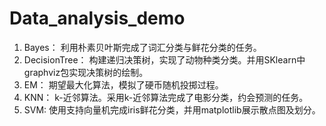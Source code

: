 # Data_analysis_demo
1. Bayes： 利用朴素贝叶斯完成了词汇分类与鲜花分类的任务。
2. DecisionTree： 构建递归决策树，实现了动物种类分类。并用SKlearn中graphviz包实现决策树的绘制。
3. EM： 期望最大化算法，模拟了硬币随机投掷过程。
4. KNN： k-近邻算法。采用k-近邻算法完成了电影分类，约会预测的任务。
5. SVM:  使用支持向量机完成iris鲜花分类，并用matplotlib展示散点图及划分。
